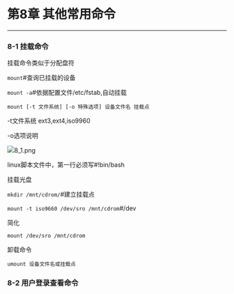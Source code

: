 # 第8章 其他常用命令
---

### 8-1 挂载命令

挂载命令类似于分配盘符

```mount```#查询已挂载的设备

```mount -a```#依据配置文件/etc/fstab,自动挂载

```mount [-t 文件系统] [-o 特殊选项] 设备文件名 挂载点```

-t文件系统 ext3,ext4,iso9960

-o选项说明

<img src="https://github.com/RyW90/Linux_Commands/blob/master/8_1.png?raw=true">8_1.png</a>

linux脚本文件中，第一行必须写#!bin/bash



挂载光盘

```mkdir /mnt/cdrom/```#建立挂载点

```mount -t iso9660 /dev/sro /mnt/cdrom```#/dev

简化

```mount /dev/sro /mnt/cdrom```

卸载命令

```umount 设备文件名或挂载点```

### 8-2 用户登录查看命令

